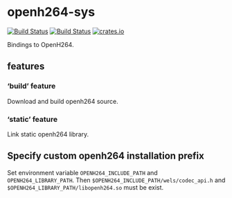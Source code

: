 # openh264-sys

[![Build Status](https://travis-ci.org/saturday06/rust-openh264-sys.svg?branch=master)](https://travis-ci.org/saturday06/rust-openh264-sys)
[![Build Status](https://ci.appveyor.com/api/projects/status/github/saturday06/rust-openh264-sys?branch=master&svg=true)](https://ci.appveyor.com/project/saturday06/rust-openh264-sys)
[![crates.io](https://img.shields.io/crates/v/openh264-sys.svg)](https://crates.io/crates/openh264-sys)

Bindings to OpenH264.

## features

### ‘build’ feature
Download and build openh264 source.

### ‘static’ feature
Link static openh264 library.

## Specify custom openh264 installation prefix

Set environment variable `OPENH264_INCLUDE_PATH` and `OPENH264_LIBRARY_PATH`. Then `$OPENH264_INCLUDE_PATH/wels/codec_api.h` and `$OPENH264_LIBRARY_PATH/libopenh264.so` must be exist.
